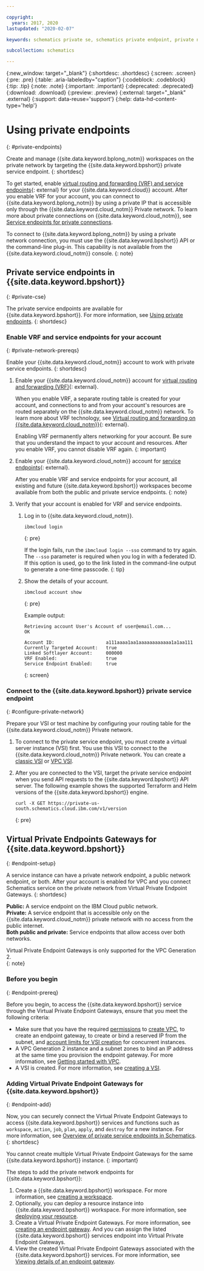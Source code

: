 ```yaml
---

copyright:
  years: 2017, 2020
lastupdated: "2020-02-07"

keywords: schematics private se, schematics private endpoint, private network schematics

subcollection: schematics

---
```


{:new_window: target="_blank"}
{:shortdesc: .shortdesc}
{:screen: .screen}
{:pre: .pre}
{:table: .aria-labeledby="caption"}
{:codeblock: .codeblock}
{:tip: .tip}
{:note: .note}
{:important: .important}
{:deprecated: .deprecated}
{:download: .download}
{:preview: .preview}
{:external: target="_blank" .external}
{:support: data-reuse='support'}
{:help: data-hd-content-type='help'}


# Using private endpoints
{: #private-endpoints}  

Create and manage {{site.data.keyword.bplong_notm}} workspaces on the private network by targeting the {{site.data.keyword.bpshort}} private service endpoint.
{: shortdesc} 

To get started, enable [virtual routing and forwarding (VRF) and service endpoints](/docs/account?topic=account-vrf-service-endpoint){: external} for your {{site.data.keyword.cloud}} account. After you enable VRF for your account, you can connect to {{site.data.keyword.bplong_notm}} by using a private IP that is accessible only through the {{site.data.keyword.cloud_notm}} Private network. To learn more about private connections on {{site.data.keyword.cloud_notm}}, see [Service endpoints for private connections](/docs/schematics?topic=schematics-secure-data#pi-location).

To connect to {{site.data.keyword.bplong_notm}} by using a private network connection, you must use the {{site.data.keyword.bpshort}} API or the command-line plug-in. This capability is not available from the {{site.data.keyword.cloud_notm}} console.
{: note}

## Private service endpoints in {{site.data.keyword.bpshort}}
{: #private-cse}

The private service endpoints are available for {{site.data.keyword.bpshort}}. For more information, see [Using private endpoints](/docs/schematics?topic=schematics-secure-data#pi-location).
{: shortdesc}

### Enable VRF and service endpoints for your account
{: #private-network-prereqs}

Enable your {{site.data.keyword.cloud_notm}} account to work with private service endpoints. 
{: shortdesc}

1. Enable your {{site.data.keyword.cloud_notm}} account for [virtual routing and forwarding (VRF)](/docs/account?topic=account-vrf-service-endpoint#vrf){: external}.

   When you enable VRF, a separate routing table is created for your account, and connections to and from your account's resources are routed separately on the {{site.data.keyword.cloud_notm}} network. To learn more about VRF technology, see [Virtual routing and forwarding on {{site.data.keyword.cloud_notm}}](/docs/account?topic=account-vrf-service-endpoint){: external}.

   Enabling VRF permanently alters networking for your account. Be sure that you understand the impact to your account and resources. After you enable VRF, you cannot disable VRF again.
   {: important}
2. Enable your {{site.data.keyword.cloud_notm}} account for [service endpoints](/docs/account?topic=account-vrf-service-endpoint#service-endpoint){: external}.

   After you enable VRF and service endpoints for your account, all existing and future {{site.data.keyword.bpshort}} workspaces become available from both the public and private service endpoints.
    {: note}
    
3. Verify that your account is enabled for VRF and service endpoints. 
   1. Log in to {{site.data.keyword.cloud_notm}}.
      ```
      ibmcloud login
      ```
      {: pre}
      
      If the login fails, run the `ibmcloud login --sso` command to try again. The `--sso` parameter is required when you log in with a federated ID. If this option is used, go to the link listed in the command-line output to generate a one-time passcode.
      {: tip}
      
   2. Show the details of your account. 
      ``` 
      ibmcloud account show
      ```
      {: pre}
      
      Example output: 
      ```
      Retrieving account User's Account of user@email.com...
      OK

      Account ID:                   a111aaaa1aa1aaaaaaaaaaaa1a1aa111   
      Currently Targeted Account:   true   
      Linked Softlayer Account:     000000
      VRF Enabled:                  true  
      Service Endpoint Enabled:     true
      ```
      {: screen}
    
### Connect to the {{site.data.keyword.bpshort}} private service endpoint
{: #configure-private-network}

Prepare your VSI or test machine by configuring your routing table for the {{site.data.keyword.cloud_notm}} Private network.

1. To connect to the private service endpoint, you must create a virtual server instance (VSI) first. You use this VSI to connect to the {{site.data.keyword.cloud_notm}} Private network. You can create a [classic VSI](/docs/virtual-servers?topic=virtual-servers-getting-started-tutorial) or [VPC VSI](/docs/vpc?topic=vpc-getting-started). 

2. After you are connected to the VSI, target the private service endpoint when you send API requests to the {{site.data.keyword.bpshort}} API server. The following example shows the supported Terraform and Helm versions of the {{site.data.keyword.bpshort}} engine. 
   ```
   curl -X GET https://private-us-south.schematics.cloud.ibm.com/v1/version
   ```
   {: pre}
   

## Virtual Private Endpoints Gateways for {{site.data.keyword.bpshort}}
{: #endpoint-setup}

A service instance can have a private network endpoint, a public network endpoint, or both.  After your account is enabled for VPC and you connect Schematics service on the private network from Virtual Private Endpoint Gateways.
{: shortdesc}

  **Public:** A service endpoint on the IBM Cloud public network.<br>
  **Private:** A service endpoint that is accessible only on the {{site.data.keyword.cloud_notm}} private network with no access from the public internet.<br>
  **Both public and private:** Service endpoints that allow access over both networks.<br>


   Virtual Private Endpoint Gateways is only supported for the VPC Generation 2.  
   {: note}

### Before you begin
{: #endpoint-prereq}

Before you begin, to access the  {{site.data.keyword.bpshort}} service through the Virtual Private Endpoint Gateways, ensure that you meet the following criteria:

* Make sure that you have the required [permissions](/docs/schematics?topic=schematics-access#access-setup) to [create VPC](/docs/vpc?topic=vpc-getting-started), to create an endpoint gateway, to create or bind a reserved IP from the subnet, and [account limits for VSI creation](/docs/vpc?topic=vpc-quotas#vpcquotas) for concurrent instances.
* A VPC Generation 2 instance and a subnet zones to bind an IP address at the same time you provision the endpoint gateway. For more information, see [Getting started with VPC](/docs/vpc?topic=vpc-creating-a-vpc-using-the-ibm-cloud-console).
* A VSI is created. For more information, see [creating a VSI](/docs/vpc?topic=vpc-creating-virtual-servers).

### Adding Virtual Private Endpoint Gateways for {{site.data.keyword.bpshort}}
{: #endpoint-add}

Now, you can securely connect the Virtual Private Endpoint Gateways to access {{site.data.keyword.bpshort}} services and functions such as `workspace`, `action`, `job`, `plan`, `apply`, and `destroy` for a new instance. For more information, see [Overview of private service endpoints in Schematics](/docs/schematics?topic=schematics-secure-data#pi-location).
{: shortdesc}

 You cannot create multiple Virtual Private Endpoint Gateways for the same {{site.data.keyword.bpshort}} instance.
 {: important}

 The steps to add the private network endpoints for {{site.data.keyword.bpshort}}:

 1. Create a {{site.data.keyword.bpshort}} workspace. For more information, see [creating a workspace](/docs/schematics?topic=schematics-workspace-setup#create-workspace).
 2. Optionally, you can deploy a resource instance into {{site.data.keyword.bpshort}} workspace. For more information, see [deploying your resource](/docs/schematics?topic=schematics-manage-lifecycle#deploy-resources).
 3. Create a Virtual Private Endpoint Gateways. For more information, see [creating an endpoint gateway](/docs/vpc?topic=vpc-ordering-endpoint-gateway#vpe-creating-ui). And you can assign the listed {{site.data.keyword.bpshort}} services endpoint into Virtual Private Endpoint Gateways.
 4. View the created Virtual Private Endpoint Gateways associated with the {{site.data.keyword.bpshort}} services. For more information, see [Viewing details of an endpoint gateway](/docs/vpc?topic=vpc-vpe-viewing-details-of-an-endpoint-gateway). 

